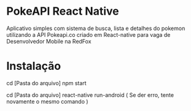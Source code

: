 # PokeAPI React Native
Aplicativo simples com sistema de busca, lista e detalhes do pokemon utilizando a API Pokeapi.co criado em React-native para vaga de Desenvolvedor Mobile na RedFox

# Instalação
cd [Pasta do arquivo] npm start

cd [Pasta do arquivo] react-native run-android   ( Se der erro, tente novamente o mesmo comando )
